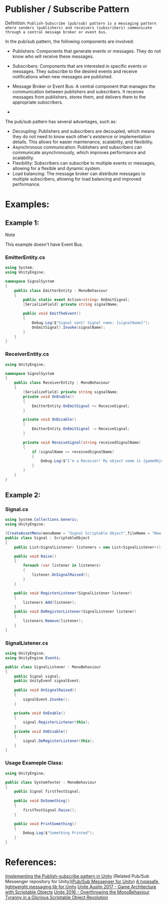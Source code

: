 # Publisher / Subscribe Pattern

Definition: `Publish-Subscribe (pub/sub) pattern is a messaging pattern where senders (publishers) and receivers (subscribers) communicate through a central message broker or event bus.`

In the pub/sub pattern, the following components are involved:
- Publishers: Components that generate events or messages. They do not know who will receive these messages.
- Subscribers: Components that are interested in specific events or messages. They subscribe to the desired events and receive notifications when new messages are published.
- Message Broker or Event Bus: A central component that manages the communication between publishers and subscribers. It receives messages from publishers, stores them, and delivers them to the appropriate subscribers.

- 
The pub/sub pattern has several advantages, such as:
- Decoupling: Publishers and subscribers are decoupled, which means they do not need to know each other's existence or implementation details. This allows for easier maintenance, scalability, and flexibility.
- Asynchronous communication: Publishers and subscribers can communicate asynchronously, which improves performance and scalability.
- Flexibility: Subscribers can subscribe to multiple events or messages, allowing for a flexible and dynamic system.
- Load balancing: The message broker can distribute messages to multiple subscribers, allowing for load balancing and improved performance.

# Examples:

## Example 1:

> [!NOTE]
> This example doesn't have Event Bus.

### EmitterEntity.cs
```C#
using System;
using UnityEngine;

namespace SignalSystem
{
    public class EmitterEntity : MonoBehaviour
    {
        public static event Action<string> OnEmitSignal;
        [SerializeField] private string signalName;

        public void EmitTheEvent()
        {
            Debug.Log($"Signal sent! Signal name: {signalName}");
            OnEmitSignal?.Invoke(signalName);
        }
    }
}
```
### ReceiverEntity.cs
```C#
using UnityEngine;

namespace SignalSystem
{
    public class ReceiverEntity : MonoBehaviour
    {
        [SerializeField] private string signalName;
        private void OnEnable()
        {
            EmitterEntity.OnEmitSignal += ReceiveSignal;
        }

        private void OnDisable()
        {
            EmitterEntity.OnEmitSignal -= ReceiveSignal;
        }

        private void ReceiveSignal(string receivedSignalName)
        {
            if (signalName == receivedSignalName)
            {
                Debug.Log($"I'm a Receiver! My object name is {gameObject.name} and signal was {receivedSignalName}");
            }
        }
    }
}
```

## Example 2:

### Signal.cs
```C#
using System.Collections.Generic;
using UnityEngine;

[CreateAssetMenu(menuName = "Signal Scriptable Object",fileName = "New Signal",order = 0)]
public class Signal : ScriptableObject
{
    public List<SignalListener> listeners = new List<SignalListener>();

    public void Raise()
    {
        foreach (var listener in listeners)
        {
            listener.OnSignalRaised();
        }
    }

    public void RegisterListener(SignalListener listener)
    {
        listeners.Add(listener);
    }
    public void DeRegisterListener(SignalListener listener)
    {
        listeners.Remove(listener);
    }
}
```

### SignalListener.cs
```C#
using UnityEngine;
using UnityEngine.Events;

public class SignalListener : MonoBehaviour
{
    public Signal signal;
    public UnityEvent signalEvent;
    
    public void OnSignalRaised()
    {
        signalEvent.Invoke();
    }

    private void OnEnable()
    {
        signal.RegisterListener(this);
    }
    private void OnDisable()
    {
        signal.DeRegisterListener(this);
    }
}
```

### Usage Exameple Class:
```C#
using UnityEngine;

public class SystemTester : MonoBehaviour
{
    public Signal firstTestSignal;
    
    public void DoSomething()
    {
        firstTestSignal.Raise();
    }

    public void PrintSomething()
    {
        Debug.Log($"Something Printed");
    }
}
```

# References:
[Implementing the Publish-subscribe pattern in Unity](https://medium.com/@kunaltandon.kt/implementing-the-publish-subscribe-pattern-in-unity-knowledge-scoops-60ca0ac29884)
[Related Pub/Sub Messenger repository for Unity]([Pub/Sub Messenger for Unity](https://github.com/supermax/pubsub))
[A typesafe, lightweight messaging lib for Unity](https://github.com/yankooliveira/signals)
[Unite Austin 2017 - Game Architecture with Scriptable Objects](https://youtu.be/raQ3iHhE_Kk?si=qJPChERmD1eRoGrc)
[Unite 2016 - Overthrowing the MonoBehaviour Tyranny in a Glorious Scriptable Object Revolution](https://youtu.be/6vmRwLYWNRo?si=v1nPAxOrkNhOW8jM)

